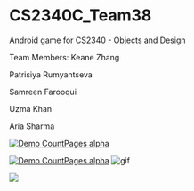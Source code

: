 # CS2340C_Team38
Android game for CS2340 - Objects and Design

Team Members:
Keane Zhang

Patrisiya Rumyantseva 

Samreen Farooqui 

Uzma Khan 

Aria Sharma

[![Demo CountPages alpha](https://share.gifyoutube.com/KzB6Gb.gif)](https://www.youtube.com/watch?v=ek1j272iAmc)

[![Demo CountPages alpha](https://i.imgur.com/W45VGmW.gif)](https://i.imgur.com/W45VGmW.gif)
![gif](https://i.imgur.com/W45VGmW.gif)

![](https://i.imgur.com/W45VGmW.gif)
